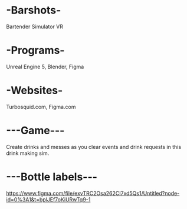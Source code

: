 # -Barshots-
Bartender Simulator VR

# -Programs-
Unreal Engine 5, Blender, Figma

# -Websites-
Turbosquid.com, Figma.com

# ---Game---
Create drinks and messes as you clear events and drink requests in this drink making sim.

# ---Bottle labels---
https://www.figma.com/file/exvTRC2Osa262CI7xd5Qs1/Untitled?node-id=0%3A1&t=bplJEf7oKiURwTq9-1

